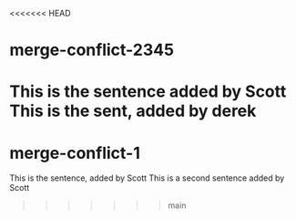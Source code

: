 <<<<<<< HEAD
# merge-conflict-2345
This is the sentence added by Scott
This is the sent, added by derek
=======
# merge-conflict-1
This is the sentence, added by Scott
This is a second sentence added by Scott
>>>>>>> main
